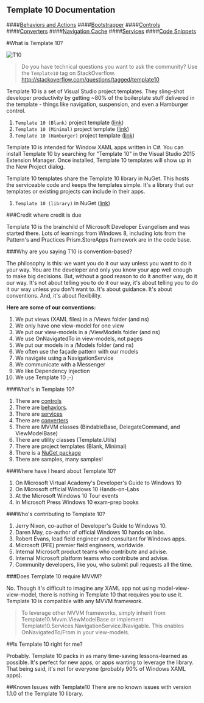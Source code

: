 ## Template 10 Documentation 
####[Behaviors and Actions](https://github.com/Windows-XAML/Template10/wiki/Docs-%7C-Behaviors-and-Actions)
####[Bootstrapper](https://github.com/Windows-XAML/Template10/wiki/Docs-%7C-Bootstrapper)
####[Controls](https://github.com/Windows-XAML/Template10/wiki/Docs-%7C-Controls)
####[Converters](https://github.com/Windows-XAML/Template10/wiki/Docs-%7C-Converters)
####[Navigation Cache](https://github.com/Windows-XAML/Template10/wiki/Docs-%7C-Navigation-Cache)
####[Services](https://github.com/Windows-XAML/Template10/wiki/Docs-%7C-Services)
####[Code Snippets](https://github.com/Windows-XAML/Template10/wiki/Docs-%7C-Snippets)

#What is Template 10?

![T10](https://raw.githubusercontent.com/Windows-XAML/Template10/master/Assets/T10%2056x56.png) 

> Do you have technical questions you want to ask the community? Use the `Template10` tag on StackOverflow. http://stackoverflow.com/questions/tagged/template10

Template 10 is a set of Visual Studio project templates. They sling-shot developer productivity by getting ~80% of the boilerplate stuff delivered in the template - things like navigation, suspension, and even a Hamburger control. 

1. `Template 10 (Blank)` project template ([link](https://visualstudiogallery.msdn.microsoft.com/60bb885a-44e9-4cbf-a380-270803b3f6e5))
1. `Template 10 (Minimal)` project template ([link](https://visualstudiogallery.msdn.microsoft.com/60bb885a-44e9-4cbf-a380-270803b3f6e5))
1. `Template 10 (Hamburger)` project template ([link](https://visualstudiogallery.msdn.microsoft.com/60bb885a-44e9-4cbf-a380-270803b3f6e5))

Template 10 is intended for Window XAML apps written in C#. You can install Template 10 by searching for "Template 10" in the Visual Studio 2015 Extension Manager. Once installed, Template 10 templates will show up in the New Project dialog.

Template 10 templates share the Template 10 library in NuGet. This hosts the serviceable code and keeps the templates simple. It's a library that our templates or existing projects can include in their apps. 

1. `Template 10 (library)` in NuGet ([link](http://www.nuget.org/packages/Template10/))

###Credit where credit is due

Template 10 is the brainchild of Microsoft Developer Evangelism and was started there. Lots of learnings from Windows 8, including lots from the Pattern's and Practices Prism.StoreApps framework are in the code base.

###Why are you saying T10 is convention-based?

The philosophy is this: we want you do it our way unless you want to do it your way. You are the developer and only you know your app well enough to make big decisions. But, without a good reason to do it another way, do it our way. It's not about telling you to do it our way, it's about telling you to do it our way unless you don't want to. It's about guidance. It's about conventions. And, it's about flexibility.

**Here are some of our conventions:**

1. We put views (XAML files) in a /Views folder (and ns)
1. We only have one view-model for one view
1. We put our view-models in a /ViewModels folder (and ns)
1. We use OnNavigatedTo in view-models, not pages
1. We put our models in a /Models folder (and ns)
1. We often use the façade pattern with our models
1. We navigate using a NavigationService
1. We communicate with a Messenger
1. We like Dependency Injection
1. We use Template 10 ;-)

###What's in Template 10?

1. There are [controls](https://github.com/Windows-XAML/Template10/wiki/Docs-%7C-Controls)
1. There are [behaviors](https://github.com/Windows-XAML/Template10/wiki/Docs-%7C-Behaviors-And-Actions).
1. There are [services](https://github.com/Windows-XAML/Template10/wiki/Docs-%7C-Services)
1. There are [converters](https://github.com/Windows-XAML/Template10/wiki/Docs-%7C-Converters)
1. There are MVVM classes (BindableBase, DelegateCommand, and ViewModelBase)
1. There are utility classes (Template.Utils)
1. There are project templates (Blank, Minimal)
1. There is a [NuGet package](http://nuget.org/packages/template10)
1. There are samples, many samples!

###Where have I heard about Template 10?

1. On Microsoft Virtual Academy's Developer's Guide to Windows 10 
1. On Microsoft official Windows 10 Hands-on-Labs 
1. At the Microsoft Windows 10 Tour events
1. In Microsoft Press Windows 10 exam-prep books 

###Who's contributing to Template 10?

1. Jerry Nixon, co-author of Developer's Guide to Windows 10.
2. Daren May, co-author of official Windows 10 hands on labs.
3. Robert Evans, lead field engineer and consultant for Windows apps.
4. Microsoft (PFE) premier field engineers, worldwide.
5. Internal Microsoft product teams who contribute and advise.
5. Internal Microsoft platform teams who contribute and advise.
6. Community developers, like you, who submit pull requests all the time.

###Does Template 10 require MVVM?

No. Though it's difficult to imagine any XAML app not using model-view-view-model, there is nothing in Template 10 that requires you to use it. Template 10 is compatible with any MVVM framework.

> To leverage other MVVM frameworks, simply inherit from Template10.Mvvm.ViewModelBase or implement Template10.Services.NavigationService.INavigable. This enables OnNavigatedTo/From in your view-models.

##Is Template 10 right for me?

Probably. Template 10 packs in as many time-saving lessons-learned as possible. It's perfect for new apps, or apps wanting to leverage the library. That being said, it's not for everyone (probably 90% of Windows XAML apps). 

##Known Issues with Template10
There are no known issues with version 1.1.0 of the Template 10 library.
